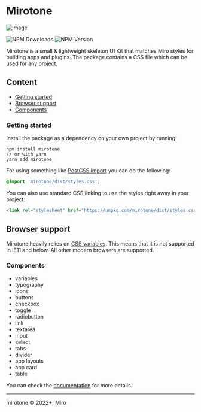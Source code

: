 # Mirotone

![image](https://user-images.githubusercontent.com/13353203/153415890-7004da29-3700-45aa-8a69-a60f12dbcf6e.png)

![NPM Downloads](https://img.shields.io/npm/dt/mirotone.svg)
![NPM Version](https://img.shields.io/npm/v/mirotone.svg)

Mirotone is a small & lightweight skeleton UI Kit that matches Miro styles for building apps and plugins. The package contains a CSS file which can be used for any project.

## Content

- [Getting started](#getting-started)
- [Browser support](#browser-support)
- [Components](#components)

### Getting started

Install the package as a dependency on your own project by running:

```
npm install mirotone
// or with yarn
yarn add mirotone
```

For using something like [PostCSS import](https://github.com/postcss/postcss-import) you can do the following:

```css
@import 'mirotone/dist/styles.css';
```

You can also use standard CSS linking to use the styles right away in your project:

```html
<link rel="stylesheet" href="https://unpkg.com/mirotone/dist/styles.css" />
```

## Browser support

Mirotone heavily relies on [CSS variables](https://developer.mozilla.org/en-US/docs/Web/CSS/Using_CSS_custom_properties). This means that it is not supported in IE11 and below. All other modern browsers are supported.

### Components

- variables
- typography
- icons
- buttons
- checkbox
- toggle
- radiobutton
- link
- textarea
- input
- select
- tabs
- divider
- app layouts
- app card
- table

You can check the [documentation](https://mirotone.xyz/) for more details.

---

mirotone © 2022+, Miro
